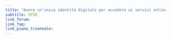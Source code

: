 ```yaml
---
title: "Avere un’unica identità digitale per accedere ai servizi online"
subtitle: SPID
link_forum:
link_faq:
link_piano_triennale:
---
```

